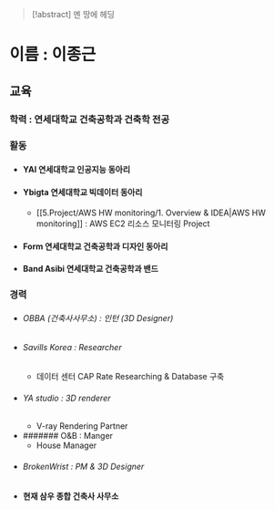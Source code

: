 > [!abstract] 멘 땅에 헤딩
	
# 이름 : 이종근

## 교육
### 학력 : 연세대학교 건축공학과 건축학 전공
### 활동 
* #### YAI 연세대학교 인공지능 동아리
* #### Ybigta 연세대학교 빅데이터 동아리
	* [[5.Project/AWS HW monitoring/1. Overview & IDEA|AWS HW monitoring]] : AWS EC2 리소스 모니터링 Project
* #### Form 연세대학교 건축공학과 디자인 동아리
* #### Band Asibi 연세대학교 건축공학과 밴드

### 경력
* ###### OBBA (건축사사무소) : 인턴 (3D Designer)
* ###### Savills Korea : Researcher
	* 데이터 센터 CAP Rate Researching & Database 구축
* ###### YA studio : 3D renderer
	* V-ray Rendering Partner
* ####### O&B : Manger
	* House Manager
* ###### BrokenWrist : PM & 3D Designer
* #### 현재 삼우 종합 건축사 사무소 
